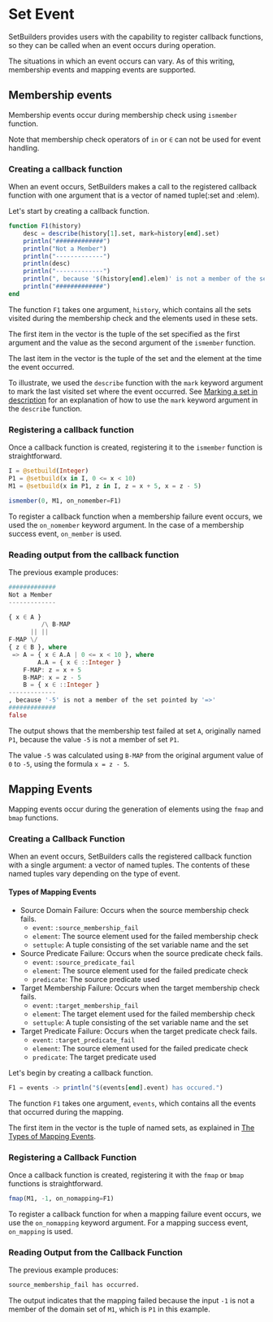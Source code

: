 # Set Event
SetBuilders provides users with the capability to register callback functions,
so they can be called when an event occurs during operation.

The situations in which an event occurs can vary. As of this writing,
membership events and mapping events are supported.

## Membership events
Membership events occur during membership check using `ismember` function.

Note that membership check operators of `in` or `∈` can not be used for event
handling.

### Creating a callback function
When an event occurs, SetBuilders makes a call to the registered callback
function with one argument that is a vector of named tuple(:set and :elem).

Let's start by creating a callback function.

```julia
function F1(history)
    desc = describe(history[1].set, mark=history[end].set)
    println("#############")
    println("Not a Member")
    println("-------------")
    println(desc)
    println("-------------")
    println(", because '$(history[end].elem)' is not a member of the set pointed by '=>'")
    println("#############")
end
```

The function `F1` takes one argument, `history`, which contains all the sets
visited during the membership check and the elements used in these sets.

The first item in the vector is the tuple of the set specified as the first
argument and the value as the second argument of the `ismember` function.

The last item in the vector is the tuple of the set and the element at the
time the event occurred.

To illustrate, we used the `describe` function with the `mark` keyword argument
to mark the last visited set where the event occurred. See
[Marking a set in description](@ref) for an explanation of how to use the
`mark` keyword argument in the `describe` function.

### Registering a callback function

Once a callback function is created, registering it to the `ismember`
function is straightforward.

```julia
I = @setbuild(Integer)
P1 = @setbuild(x in I, 0 <= x < 10)
M1 = @setbuild(x in P1, z in I, z = x + 5, x = z - 5)

ismember(0, M1, on_nomember=F1)
```
To register a callback function when a membership failure event occurs, we used
the `on_nomember` keyword argument. In the case of a membership success
event, `on_member` is used.

### Reading output from the callback function

The previous example produces:

```julia
#############
Not a Member
-------------

{ x ∈ A }
         /\ B-MAP
      || ||
F-MAP \/
{ z ∈ B }, where
 => A = { x ∈ A.A | 0 <= x < 10 }, where
        A.A = { x ∈ ::Integer }
    F-MAP: z = x + 5
    B-MAP: x = z - 5
    B = { x ∈ ::Integer }
-------------
, because '-5' is not a member of the set pointed by '=>'
#############
false
```
The output shows that the membership test failed at set `A`, originally named
`P1`, because the value `-5` is not a member of set `P1`.

The value `-5` was calculated using `B-MAP` from the original argument value of
`0` to `-5`, using the formula `x = z - 5`.

## Mapping Events
Mapping events occur during the generation of elements using the `fmap` and
`bmap` functions.

### Creating a Callback Function
When an event occurs, SetBuilders calls the registered callback function with
a single argument: a vector of named tuples. The contents of these named
tuples vary depending on the type of event.

#### Types of Mapping Events
* Source Domain Failure: Occurs when the source membership check fails.
    - `event`: `:source_membership_fail`
    - `element`: The source element used for the failed membership check
    - `settuple`: A tuple consisting of the set variable name and the set
* Source Predicate Failure: Occurs when the source predicate check fails.
    - `event`: `:source_predicate_fail`
    - `element`: The source element used for the failed predicate check
    - `predicate`: The source predicate used
* Target Membership Failure: Occurs when the target membership check fails.
    - `event`: `:target_membership_fail`
    - `element`: The target element used for the failed membership check
    - `settuple`: A tuple consisting of the set variable name and the set
* Target Predicate Failure: Occurs when the target predicate check fails.
    - `event`: `:target_predicate_fail`
    - `element`: The source element used for the failed predicate check
    - `predicate`: The target predicate used

Let's begin by creating a callback function.

```julia
F1 = events -> println("$(events[end].event) has occured.")
```

The function `F1` takes one argument, `events`, which contains all the
events that occurred during the mapping.

The first item in the vector is the tuple of named sets, as explained in
[The Types of Mapping Events](@ref).

### Registering a Callback Function

Once a callback function is created, registering it with the `fmap` or `bmap`
functions is straightforward.

```julia
fmap(M1, -1, on_nomapping=F1)
```
To register a callback function for when a mapping failure event occurs, we
use the `on_nomapping` keyword argument. For a mapping success event,
`on_mapping` is used.

### Reading Output from the Callback Function

The previous example produces:

```julia
source_membership_fail has occurred.
```
The output indicates that the mapping failed because the input `-1` is not
a member of the domain set of `M1`, which is `P1` in this example.
